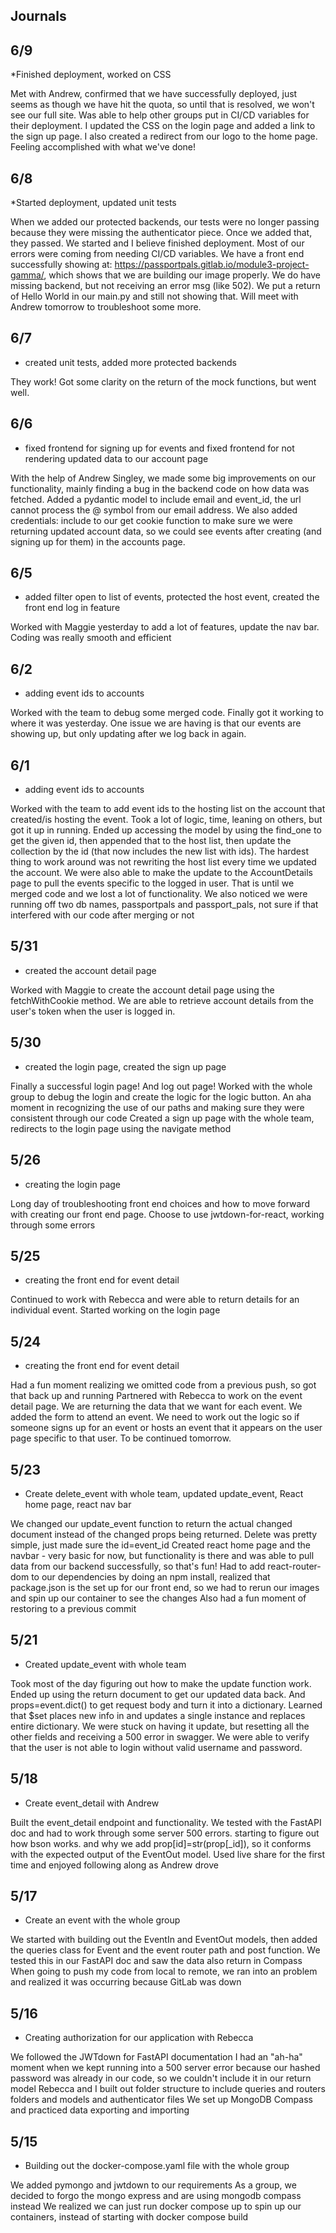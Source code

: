 ## Journals


## 6/9
*Finished deployment, worked on CSS

Met with Andrew, confirmed that we have successfully deployed, just seems as though we have hit the quota, so until that is resolved, we won't see our full site.  Was able to help other groups put in CI/CD variables for their deployment.  I updated the CSS on the login page and added a link to the sign up page.  I also created a redirect from our logo to the home page.  Feeling accomplished with what we've done!


## 6/8
*Started deployment, updated unit tests

When we added our protected backends, our tests were no longer passing because they were missing the authenticator piece.  Once we added that, they passed.  We started and I believe finished deployment.  Most of our errors were coming from needing CI/CD variables.  We have a front end successfully showing at: https://passportpals.gitlab.io/module3-project-gamma/, which shows that we are building our image properly.  We do have missing backend, but not receiving an error msg (like 502).  We put a return of Hello World in our main.py and still not showing that. Will meet with Andrew tomorrow to troubleshoot some more.

## 6/7
* created unit tests, added more protected backends

They work!  Got some clarity on the return of the mock functions, but went well.

## 6/6
* fixed frontend for signing up for events and fixed frontend for not rendering updated data to our account page

With the help of Andrew Singley, we made some big improvements on our functionality, mainly finding a bug in the backend code on how data was fetched.  Added a pydantic model to include email and event_id, the url cannot process the @ symbol from our email address.  We also added credentials: include to our get cookie function to make sure we were returning updated account data, so we could see events after creating (and signing up for them) in the accounts page.


## 6/5
* added filter open to list of events, protected the host event, created the front end log in feature

Worked with Maggie yesterday to add a lot of features, update the nav bar.  Coding was really smooth and efficient


## 6/2
* adding event ids to accounts

Worked with the team to debug some merged code.  Finally got it working to where it was yesterday.  One issue we are having is that our events are showing up, but only updating after we log back in again.


## 6/1
* adding event ids to accounts

Worked with the team to add event ids to the hosting list on the account that created/is hosting the event.  Took a lot of logic, time, leaning on others, but got it up in running.  Ended up accessing the model by using the find_one to get the given id, then appended that to the host list, then update the collection by the id (that now includes the new list with ids).  The hardest thing to work around was not rewriting the host list every time we updated the account.
We were also able to make the update to the AccountDetails page to pull the events specific to the logged in user.
That is until we merged code and we lost a lot of functionality.
We also noticed we were running off two db names, passportpals and passport_pals, not sure if that interfered with our code after merging or not


## 5/31
* created the account detail page

Worked with Maggie to create the account detail page using the fetchWithCookie method.  We are able to retrieve account details from the user's token when the user is logged in.


## 5/30
* created the login page, created the sign up page

Finally a successful login page!  And log out page!  Worked with the whole group to debug the login and create the logic for the logic button.  An aha moment in recognizing the use of our paths and making sure they were consistent through our code
Created a sign up page with the whole team, redirects to the login page using the navigate method

## 5/26
* creating the login page

Long day of troubleshooting front end choices and how to move forward with creating our front end page.  Choose to use jwtdown-for-react, working through some errors

## 5/25
* creating the front end for event detail

Continued to work with Rebecca and were able to return details for an individual event.  Started working on the login page


## 5/24
* creating the front end for event detail

Had a fun moment realizing we omitted code from a previous push, so got that back up and running
Partnered with Rebecca to work on the event detail page.  We are returning the data that we want for each event.  We added the form to attend an event.  We need to work out the logic so if someone signs up for an event or hosts an event that it appears on the user page specific to that user.  To be continued tomorrow.


## 5/23
* Create delete_event with whole team, updated update_event, React home page, react nav bar

We changed our update_event function to return the actual changed document instead of the changed props being returned.
Delete was pretty simple, just made sure the id=event_id
Created react home page and the navbar - very basic for now, but functionality is there and was able to pull data from our backend successfully, so that's fun!
Had to add react-router-dom to our dependencies by doing an npm install, realized that package.json is the set up for our front end, so we had to rerun our images and spin up our container to see the changes
Also had a fun moment of restoring to a previous commit


## 5/21
* Created update_event with whole team

Took most of the day figuring out how to make the update function work.  Ended up using the return document to get our updated data back. And props=event.dict() to get request body and turn it into a dictionary.  Learned that $set places new info in and updates a single instance and replaces entire dictionary.  We were stuck on having it update, but resetting all the other fields and receiving a 500 error in swagger.  We were able to verify that the user is not able to login without valid username and password.


## 5/18
* Create event_detail with Andrew

Built the event_detail endpoint and functionality.  We tested with the FastAPI doc and had to work through some server 500 errors.  starting to figure out how bson works.  and why we add prop[id]=str(prop[_id]), so it conforms with the expected output of the EventOut model.
Used live share for the first time and enjoyed following along as Andrew drove


## 5/17
* Create an event with the whole group

We started with building out the EventIn and EventOut models, then added the queries class for Event and the event router path and post function.  We tested this in our FastAPI doc and saw the data also return in Compass
When going to push my code from local to remote, we ran into an problem and realized it was occurring because GitLab was down


## 5/16
* Creating authorization for our application with Rebecca

We followed the JWTdown for FastAPI documentation
I had an "ah-ha" moment when we kept running into a 500 server error because our hashed password was already in our code, so we couldn't include it in our return model
Rebecca and I built out folder structure to include queries and routers folders and models and authenticator files
We set up MongoDB Compass and practiced data exporting and importing

## 5/15
* Building out the docker-compose.yaml file with the whole group

We added pymongo and jwtdown to our requirements
As a group, we decided to forgo the mongo express and are using mongodb compass instead
We realized we can just run docker compose up to spin up our containers, instead of starting with docker compose build
